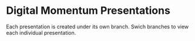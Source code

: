 # Digital Momentum Presentations

Each presentation is created under its own branch. Swich branches to view each individual presentation. 



